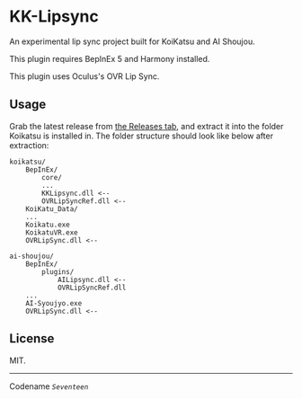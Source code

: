 # KK-Lipsync

An experimental lip sync project built for KoiKatsu and AI Shoujou.

This plugin requires BepInEx 5 and Harmony installed.

This plugin uses Oculus's OVR Lip Sync.

## Usage

Grab the latest release from [the Releases tab][releases], and extract it into the folder Koikatsu is installed in. The folder structure should look like below after extraction:

```
koikatsu/
    BepInEx/
        core/
        ...
        KKLipsync.dll <-- 
        OVRLipSyncRef.dll <--
    KoiKatu_Data/
    ...
    Koikatu.exe
    KoikatuVR.exe
    OVRLipSync.dll <--
```

```
ai-shoujou/
    BepInEx/
        plugins/
            AILipsync.dll <-- 
            OVRLipSyncRef.dll
    ...
    AI-Syoujyo.exe
    OVRLipSync.dll <--
```

[releases]: https://github.com/01010101lzy/kk-lipsync/releases

## License

MIT.

---

Codename _`Seventeen`_
